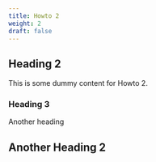 ```yaml
---
title: Howto 2
weight: 2
draft: false
---
```


## Heading 2

This is some dummy content for Howto 2.

### Heading 3

Another heading

## Another Heading 2

